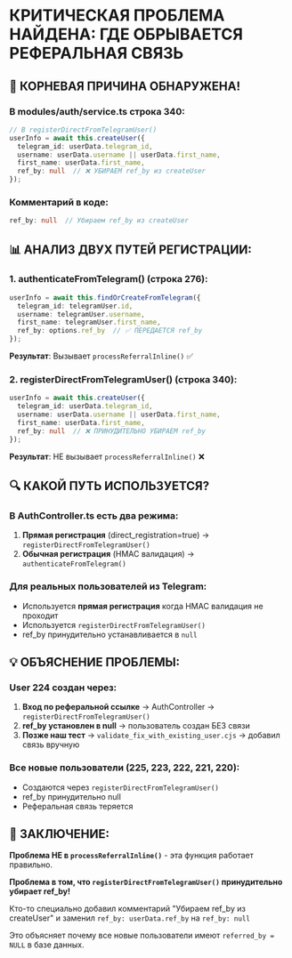 # КРИТИЧЕСКАЯ ПРОБЛЕМА НАЙДЕНА: ГДЕ ОБРЫВАЕТСЯ РЕФЕРАЛЬНАЯ СВЯЗЬ

## 🚨 КОРНЕВАЯ ПРИЧИНА ОБНАРУЖЕНА!

### В modules/auth/service.ts строка 340:
```typescript
// В registerDirectFromTelegramUser()
userInfo = await this.createUser({
  telegram_id: userData.telegram_id,
  username: userData.username || userData.first_name,
  first_name: userData.first_name,
  ref_by: null  // ❌ УБИРАЕМ ref_by из createUser
});
```

### Комментарий в коде:
```typescript
ref_by: null  // Убираем ref_by из createUser
```

## 📊 АНАЛИЗ ДВУХ ПУТЕЙ РЕГИСТРАЦИИ:

### 1. **authenticateFromTelegram()** (строка 276):
```typescript
userInfo = await this.findOrCreateFromTelegram({
  telegram_id: telegramUser.id,
  username: telegramUser.username,
  first_name: telegramUser.first_name,
  ref_by: options.ref_by  // ✅ ПЕРЕДАЕТСЯ ref_by
});
```
**Результат**: Вызывает `processReferralInline()` ✅

### 2. **registerDirectFromTelegramUser()** (строка 340):
```typescript
userInfo = await this.createUser({
  telegram_id: userData.telegram_id,
  username: userData.username || userData.first_name,
  first_name: userData.first_name,
  ref_by: null  // ❌ ПРИНУДИТЕЛЬНО УБИРАЕМ ref_by
});
```
**Результат**: НЕ вызывает `processReferralInline()` ❌

## 🔍 КАКОЙ ПУТЬ ИСПОЛЬЗУЕТСЯ?

### В AuthController.ts есть два режима:
1. **Прямая регистрация** (direct_registration=true) → `registerDirectFromTelegramUser()`
2. **Обычная регистрация** (HMAC валидация) → `authenticateFromTelegram()`

### Для реальных пользователей из Telegram:
- Используется **прямая регистрация** когда HMAC валидация не проходит
- Используется `registerDirectFromTelegramUser()` 
- ref_by принудительно устанавливается в `null`

## 💡 ОБЪЯСНЕНИЕ ПРОБЛЕМЫ:

### User 224 создан через:
1. **Вход по реферальной ссылке** → AuthController → `registerDirectFromTelegramUser()`
2. **ref_by установлен в null** → пользователь создан БЕЗ связи
3. **Позже наш тест** → `validate_fix_with_existing_user.cjs` → добавил связь вручную

### Все новые пользователи (225, 223, 222, 221, 220):
- Создаются через `registerDirectFromTelegramUser()`
- ref_by принудительно null
- Реферальная связь теряется

## 🎯 ЗАКЛЮЧЕНИЕ:

**Проблема НЕ в `processReferralInline()`** - эта функция работает правильно.

**Проблема в том, что `registerDirectFromTelegramUser()` принудительно убирает ref_by!**

Кто-то специально добавил комментарий "Убираем ref_by из createUser" и заменил 
`ref_by: userData.ref_by` на `ref_by: null`

Это объясняет почему все новые пользователи имеют `referred_by = NULL` в базе данных.